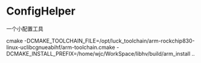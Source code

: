 # ConfigHelper
一个小配置工具


cmake -DCMAKE_TOOLCHAIN_FILE=/opt/luck_toolchain/arm-rockchip830-linux-uclibcgnueabihf/arm-toolchain.cmake -DCMAKE_INSTALL_PREFIX=/home/wjc/WorkSpace/libhv/build/arm_install ..
